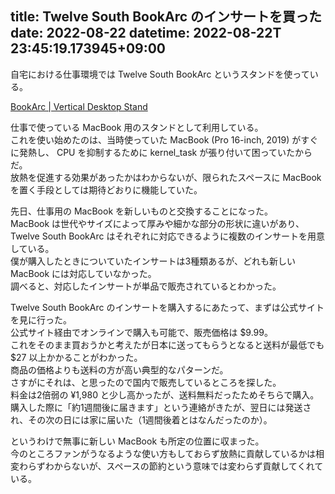 title: Twelve South BookArc のインサートを買った
date: 2022-08-22
datetime: 2022-08-22T 23:45:19.173945+09:00
---

自宅における仕事環境では Twelve South BookArc というスタンドを使っている。

[BookArc | Vertical Desktop Stand](https://www.twelvesouth.com/products/bookarc-for-macbook)

仕事で使っている MacBook 用のスタンドとして利用している。  
これを使い始めたのは、当時使っていた MacBook (Pro 16-inch, 2019) がすぐに発熱し、 CPU を抑制するために kernel_task が張り付いて困っていたからだ。  
放熱を促進する効果があったかはわからないが、限られたスペースに MacBook を置く手段としては期待どおりに機能していた。

先日、仕事用の MacBook を新しいものと交換することになった。  
MacBook は世代やサイズによって厚みや細かな部分の形状に違いがあり、 Twelve South BookArc はそれぞれに対応できるように複数のインサートを用意している。  
僕が購入したときについていたインサートは3種類あるが、どれも新しい MacBook には対応していなかった。  
調べると、対応したインサートが単品で販売されているとわかった。

Twelve South BookArc のインサートを購入するにあたって、まずは公式サイトを見に行った。  
公式サイト経由でオンラインで購入も可能で、販売価格は $9.99。  
これをそのまま買おうかと考えたが日本に送ってもらうとなると送料が最低でも $27 以上かかることがわかった。  
商品の価格よりも送料の方が高い典型的なパターンだ。  
さすがにそれは、と思ったので国内で販売しているところを探した。  
料金は2倍弱の ¥1,980 と少し高かったが、送料無料だったためそちらで購入。  
購入した際に「約1週間後に届きます」という連絡がきたが、翌日には発送され、その次の日には家に届いた（1週間後着とはなんだったのか）。

というわけで無事に新しい MacBook も所定の位置に収まった。  
今のところファンがうなるような使い方もしておらず放熱に貢献しているかは相変わらずわからないが、スペースの節約という意味では変わらず貢献してくれている。